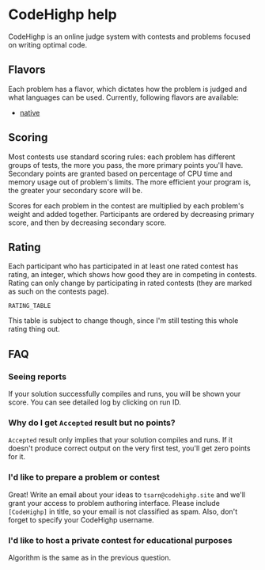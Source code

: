 # CodeHighp help

CodeHighp is an online judge system with contests and problems
focused on writing optimal code.

## Flavors

Each problem has a flavor, which dictates how the
problem is judged and what languages can be used.
Currently, following flavors are available:

 - [native](/help/flavors/native)

## Scoring

Most contests use standard scoring rules: each problem has
different groups of tests, the more you pass, the more primary points you'll have.
Secondary points are granted based on percentage of CPU time and memory usage
out of problem's limits. The more efficient your program is, the greater your
secondary score will be.

Scores for each problem in the contest are multiplied by each problem's weight
and added together. Participants are ordered by decreasing primary score,
and then by decreasing secondary score.

## Rating

Each participant who has participated in at least one rated contest
has rating, an integer, which shows how good they are in competing in contests.
Rating can only change by participating in rated contests (they are marked as
such on the contests page).

`RATING_TABLE`

This table is subject to change though, 
since I'm still testing this whole rating thing out.

## FAQ

### Seeing reports

If your solution successfully compiles and runs, you will be shown
your score. You can see detailed log by clicking on run ID.

### Why do I get `Accepted` result but no points?

`Accepted` result only implies that your solution compiles and runs.
If it doesn't produce correct output on the very first test, you'll get zero points
for it.

### I'd like to prepare a problem or contest

Great! Write an email about your ideas to `tsarn@codehighp.site` and
we'll grant your access to problem authoring interface.
Please include `[CodeHighp]` in title, so your email is not classified as spam.
Also, don't forget to specify your CodeHighp username.

### I'd like to host a private contest for educational purposes

Algorithm is the same as in the previous question.
